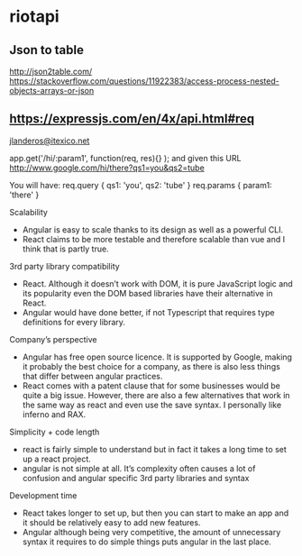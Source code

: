 # riotapi

Json to table
--------------
http://json2table.com/
https://stackoverflow.com/questions/11922383/access-process-nested-objects-arrays-or-json

https://expressjs.com/en/4x/api.html#req
--------------
jlanderos@itexico.net

app.get('/hi/:param1', function(req, res){} );
and given this URL  http://www.google.com/hi/there?qs1=you&qs2=tube

You will have:
req.query
{
  qs1: 'you',
  qs2: 'tube'
}
req.params
{
  param1: 'there'
}

Scalability
* Angular is easy to scale thanks to its design as well as a powerful CLI.
* React claims to be more testable and therefore scalable than vue and I think that is partly true.

3rd party library compatibility
* React. Although it doesn’t work with DOM, it is pure JavaScript logic and its popularity even the DOM based libraries have their alternative in React.
* Angular would have done better, if not Typescript that requires type definitions for every library.

Company’s perspective
* Angular has free open source licence. It is supported by Google, making it probably the best choice for a company, as there is also less things that differ between angular practices.
* React comes with a patent clause that for some businesses would be quite a big issue. However, there are also a few alternatives that work in the same way as react and even use the save syntax. I personally like inferno and RAX.

Simplicity + code length
* react is fairly simple to understand but in fact it takes a long time to set up a react project.
* angular is not simple at all. It’s complexity often causes a lot of confusion and angular specific 3rd party libraries and syntax

Development time
* React takes longer to set up, but then you can start to make an app and it should be relatively easy to add new features.
* Angular although being very competitive, the amount of unnecessary syntax it requires to do simple things puts angular in the last place.

